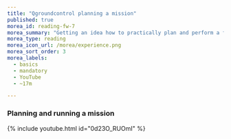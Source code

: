 ```yaml
---
title: "Qgroundcontrol planning a mission"
published: true
morea_id: reading-fw-7
morea_summary: "Getting an idea how to practically plan and perform a flight mission with QGroundControl"
morea_type: reading
morea_icon_url: /morea/experience.png
morea_sort_order: 3
morea_labels:
  - basics
  - mandatory
  - YouTube
  - ~17m  

---
```






### Planning and running a mission
{% include youtube.html id="0d23O_RUOmI" %}

